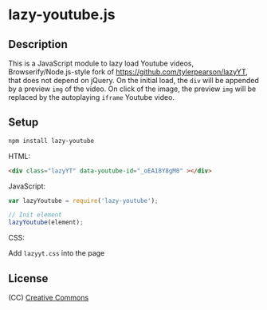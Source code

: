 # lazy-youtube.js

## Description

This is a JavaScript module to lazy load Youtube videos, Browserify/Node.js-style fork of https://github.com/tylerpearson/lazyYT, that does not depend on jQuery. On the initial load, the `div` will be appended by a preview `img` of the video. On click of the image, the preview `img` will be replaced by the autoplaying `iframe` Youtube video.

## Setup

```bash
npm install lazy-youtube
```

HTML:

```html
<div class="lazyYT" data-youtube-id="_oEA18Y8gM0" ></div>
```

JavaScript:

```js
var lazyYoutube = require('lazy-youtube');

// Init element
lazyYoutube(element);
```

CSS:

Add `lazyyt.css` into the page

## License

(CC) [Creative Commons](http://creativecommons.org/licenses/by-sa/4.0/)
